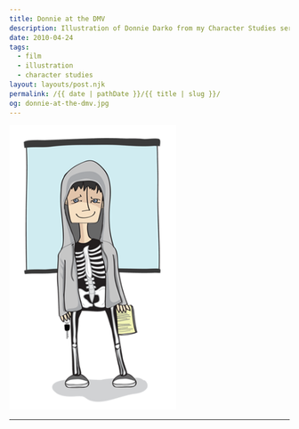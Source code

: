 ```yaml
---
title: Donnie at the DMV
description: Illustration of Donnie Darko from my Character Studies series.
date: 2010-04-24
tags: 
  - film
  - illustration
  - character studies
layout: layouts/post.njk
permalink: /{{ date | pathDate }}/{{ title | slug }}/
og: donnie-at-the-dmv.jpg
---
```


<p class="center">
  <img src="/img/donnie-at-the-dmv.png" alt="illustration of Donnie Darko having his photo taken at the DMV" style="max-width: 300px" />
</p>

---

